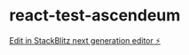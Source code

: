 # react-test-ascendeum

[Edit in StackBlitz next generation editor ⚡️](https://stackblitz.com/~/github.com/smksha/react-test-ascendeum)